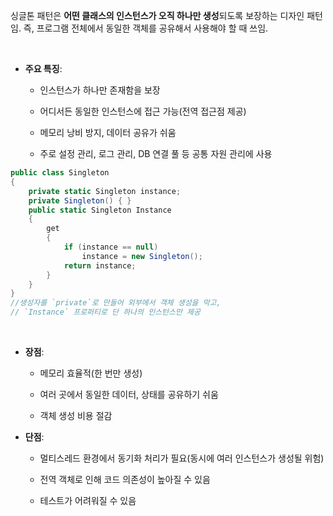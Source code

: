 
싱글톤 패턴은 **어떤 클래스의 인스턴스가 오직 하나만 생성**되도록 보장하는 디자인 패턴임.
즉, 프로그램 전체에서 동일한 객체를 공유해서 사용해야 할 때 쓰임.


<br>

- **주요 특징**:
    
    - 인스턴스가 하나만 존재함을 보장
        
    - 어디서든 동일한 인스턴스에 접근 가능(전역 접근점 제공)
        
    - 메모리 낭비 방지, 데이터 공유가 쉬움
        
    - 주로 설정 관리, 로그 관리, DB 연결 풀 등 공통 자원 관리에 사용

```cs
public class Singleton
{
    private static Singleton instance;
    private Singleton() { }
    public static Singleton Instance
    {
        get
        {
            if (instance == null)
                instance = new Singleton();
            return instance;
        }
    }
}
//생성자를 `private`로 만들어 외부에서 객체 생성을 막고,  
// `Instance` 프로퍼티로 단 하나의 인스턴스만 제공
```

<br>


- **장점**:
    
    - 메모리 효율적(한 번만 생성)
        
    - 여러 곳에서 동일한 데이터, 상태를 공유하기 쉬움
        
    - 객체 생성 비용 절감
        
- **단점**:
    
    - 멀티스레드 환경에서 동기화 처리가 필요(동시에 여러 인스턴스가 생성될 위험)
        
    - 전역 객체로 인해 코드 의존성이 높아질 수 있음
        
    - 테스트가 어려워질 수 있음
